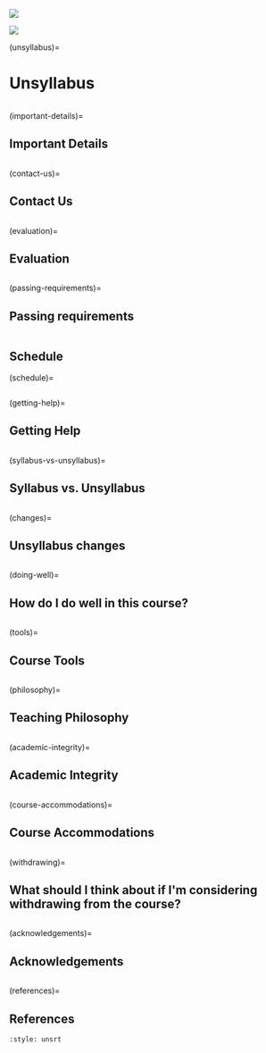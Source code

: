 ![](../images/header.jpg)

![](../images/UBCO_CMPS_header.jpg)

(unsyllabus)=
# Unsyllabus

```{include} unsyllabus_bits/main_nav.md
```

(important-details)=
## Important Details

```{include} unsyllabus_bits/important_details.md
```

(contact-us)=
## Contact Us

```{include} syllabus_bits/teaching_team.md
```
(evaluation)=
## Evaluation

```{include} syllabus_bits/grading_practices_detailed.md
```

(passing-requirements)=
## Passing requirements

```{include} syllabus_bits/passing_requirement.md
```

<!-- 
## Learning Outcomes
(learning-outcomes)=
```{include} syllabus_bits/course_LOs.md
``` 
-->

## Schedule

(schedule)=
```{include} syllabus_bits/schedule.md
```
(getting-help)=
## Getting Help

```{include} unsyllabus_bits/getting_help.md
```

(syllabus-vs-unsyllabus)=
## Syllabus vs. Unsyllabus

```{include} syllabus_bits/syllabus_00_why.md
```

(changes)=
## Unsyllabus changes

```{include} unsyllabus_bits/changes.md
```

(doing-well)=
## How do I do well in this course?

```{include} unsyllabus_bits/doing_well_physics.md
```

(tools)=
## Course Tools

```{include} unsyllabus_bits/changes.md
```

(philosophy)=
## Teaching Philosophy

```{include} unsyllabus_bits/teaching_philosophy.md
```

(academic-integrity)=
## Academic Integrity

```{include} unsyllabus_bits/academic_integrity.md
```

(course-accommodations)=
## Course Accommodations

```{include} unsyllabus_bits/accommodations.md
```

(withdrawing)=
## What should I think about if I'm considering withdrawing from the course?

```{include} unsyllabus_bits/withdrawing.md
```

(acknowledgements)=
## Acknowledgements

```{include} unsyllabus_bits/acknowledgements.md
```

(references)=
## References

```{bibliography}
:style: unsrt
```